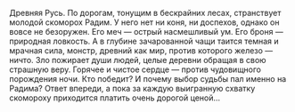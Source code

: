 <!--2016-11-26 21:20:04-->
Древняя Русь. По дорогам, тонущим в бескрайних лесах, странствует молодой скоморох Радим. У него нет ни коня, ни доспехов, однако он вовсе не безоружен. Его меч — острый насмешливый ум. Его броня — природная ловкость.
    А в глубине зачарованной чащи таится темная и мрачная сила, монстр, древний как мир, против которого железо — ничто. Зло пожирает души людей, целые деревни обращая в свою страшную веру.
    Горячее и чистое сердце — против чудовищного порождения ночи. Кто победит? И почему выбор судьбы пал именно на Радима?
    Ответ впереди, а пока за каждую выигранную схватку скомороху приходится платить очень дорогой ценой…
